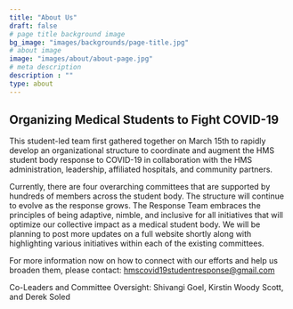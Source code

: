 ```yaml
---
title: "About Us"
draft: false
# page title background image
bg_image: "images/backgrounds/page-title.jpg"
# about image
image: "images/about/about-page.jpg"
# meta description
description : ""
type: about
---
```


## Organizing Medical Students to Fight COVID-19

This student-led team first gathered together on March 15th to rapidly develop an organizational structure to coordinate and augment the HMS student body response to COVID-19 in collaboration with the HMS administration, leadership, affiliated hospitals, and community partners. 

Currently, there are four overarching committees that are supported by hundreds of members across the student body. The structure will continue to evolve as the response grows. The Response Team embraces the principles of being adaptive, nimble, and inclusive for all initiatives that will optimize our collective impact as a medical student body. We will be planning to post more updates on a full website shortly along with highlighting various initiatives within each of the existing committees. 

For more information now on how to connect with our efforts and help us broaden them, please contact: hmscovid19studentresponse@gmail.com 

Co-Leaders and Committee Oversight: Shivangi Goel, Kirstin Woody Scott, and Derek Soled
